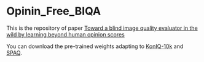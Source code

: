 # Opinin_Free_BIQA
This is the repository of paper [Toward a blind image quality evaluator in the wild by learning beyond human opinion scores](https://www.sciencedirect.com/science/article/pii/S0031320322007750)

You can download the pre-trained weights adapting to [KonIQ-10k](https://drive.google.com/drive/folders/1KIIwMplZbWSZzmtMlTjCHGaYmM0th8ay?usp=sharing) and [SPAQ](https://drive.google.com/drive/folders/1KIIwMplZbWSZzmtMlTjCHGaYmM0th8ay?usp=sharing).

